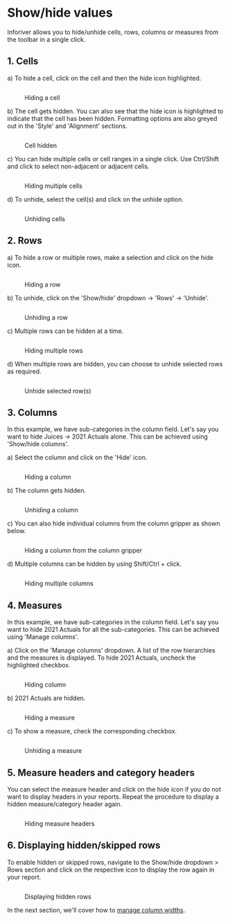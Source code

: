 # Show/hide values

Inforiver allows you to hide/unhide cells, rows, columns or measures from the toolbar in a single click.&#x20;

## 1. Cells

a) To hide a cell, click on the cell and then the hide icon highlighted.

<figure><img src="../../.gitbook/assets/3.3.1 Hide cell.png" alt=""><figcaption><p>Hiding a cell</p></figcaption></figure>

b) The cell gets hidden. You can also see that the hide icon is highlighted to indicate that the cell has been hidden. Formatting options are also greyed out in the 'Style' and 'Alignment' sections.

<figure><img src="../../.gitbook/assets/3.3.2 Hide cell.png" alt=""><figcaption><p>Cell hidden</p></figcaption></figure>

c) You can hide multiple cells or cell ranges in a single click. Use Ctrl/Shift and click to select non-adjacent or adjacent cells.

<figure><img src="../../.gitbook/assets/3.3.3 Hide cells.png" alt=""><figcaption><p>Hiding multiple cells</p></figcaption></figure>

d) To unhide, select the cell(s) and click on the unhide option.

<figure><img src="../../.gitbook/assets/3.3.4 Unhide cells.png" alt=""><figcaption><p>Unhiding cells</p></figcaption></figure>

## 2. Rows

a) To hide a row or multiple rows, make a selection and click on the hide icon.

<figure><img src="../../.gitbook/assets/3.3.5 Hide rows.png" alt=""><figcaption><p>Hiding a row</p></figcaption></figure>

b) To unhide, click on the 'Show/hide' dropdown -> 'Rows' -> 'Unhide'.

<figure><img src="../../.gitbook/assets/3.3.6 Unhide rows.png" alt=""><figcaption><p>Unhiding a row</p></figcaption></figure>

c) Multiple rows can be hidden at a time.&#x20;

<figure><img src="../../.gitbook/assets/3.3.7 Hide rows.png" alt=""><figcaption><p>Hiding multiple rows</p></figcaption></figure>

d) When multiple rows are hidden, you can choose to unhide selected rows as required.

<figure><img src="../../.gitbook/assets/3.3.8 Unhide rows.png" alt=""><figcaption><p>Unhide selected row(s)</p></figcaption></figure>

## 3. Columns

In this example, we have sub-categories in the column field. Let's say you want to hide Juices -> 2021 Actuals alone. This can be achieved using 'Show/hide columns'.

a) Select the column and click on the 'Hide' icon.

<figure><img src="../../.gitbook/assets/3.3.13 Hide column.png" alt=""><figcaption><p>Hiding a column</p></figcaption></figure>

b) The column gets hidden.

<figure><img src="../../.gitbook/assets/3.3.14 Unhide column.png" alt=""><figcaption><p>Unhiding a column</p></figcaption></figure>

c) You can also hide individual columns from the column gripper as shown below.

<figure><img src="../../.gitbook/assets/3.3.13(2) hide columns.png" alt=""><figcaption><p>Hiding a column from the column gripper</p></figcaption></figure>

d) Multiple columns can be hidden by using Shift/Ctrl + click.

<figure><img src="../../.gitbook/assets/3.3.15 Hide columns.png" alt=""><figcaption><p>Hiding multiple columns</p></figcaption></figure>

## 4. Measures

In this example, we have sub-categories in the column field. Let's say you want to hide 2021 Actuals for all the sub-categories. This can be achieved using 'Manage columns'.

a)  Click on the 'Manage columns' dropdown. A list of the row hierarchies and the measures is displayed. To hide 2021 Actuals, uncheck the highlighted checkbox.

<figure><img src="../../.gitbook/assets/3.3.9 Hide measure.png" alt=""><figcaption><p>Hiding column</p></figcaption></figure>

b) 2021 Actuals are hidden.

<figure><img src="../../.gitbook/assets/3.3.11 Hide measure.png" alt=""><figcaption><p>Hiding a measure</p></figcaption></figure>

c) To show a measure, check the corresponding checkbox.

<figure><img src="../../.gitbook/assets/3.3.12 Unhide measure.png" alt=""><figcaption><p>Unhiding a measure</p></figcaption></figure>

## 5. Measure headers and category headers

You can select the measure header and click on the hide icon if you do not want to display headers in your reports. Repeat the procedure to display a hidden measure/category header again.

<figure><img src="../../.gitbook/assets/Untitled Project (1) (1) (1).gif" alt=""><figcaption><p>Hiding measure headers</p></figcaption></figure>

## 6. Displaying hidden/skipped rows

To enable hidden or skipped rows, navigate to the Show/hide dropdown > Rows section and click on the respective icon to display the row again in your report.

<figure><img src="../../.gitbook/assets/image (6) (1) (1) (1) (1) (1) (1).png" alt=""><figcaption><p>Displaying hidden rows</p></figcaption></figure>

In the next section, we'll cover how to [manage column widths](manage-column-widths.md).&#x20;
